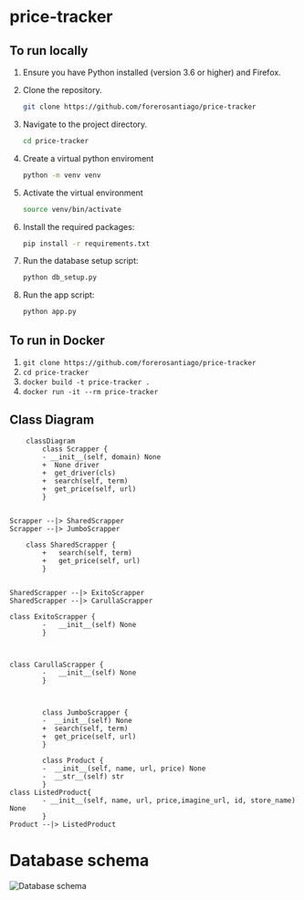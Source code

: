 # price-tracker

## To run locally
1. Ensure you have Python installed (version 3.6 or higher) and Firefox.

2. Clone the repository.
    ```bash
   git clone https://github.com/forerosantiago/price-tracker
    ```

3. Navigate to the project directory.
   ```bash
   cd price-tracker
   ```

4. Create a virtual python enviroment
    ```bash
   python -m venv venv
    ```

5. Activate the virtual environment
    ```bash
   source venv/bin/activate
    ```

6. Install the required packages:
   ```bash
   pip install -r requirements.txt
   ```

7. Run the database setup script:
   ```bash
   python db_setup.py
   ```

8. Run the app script:
   ```bash
   python app.py
   ```

## To run in Docker
1. `git clone https://github.com/forerosantiago/price-tracker`
2. `cd price-tracker`
3. `docker build -t price-tracker .`
4. `docker run -it --rm price-tracker`
## Class Diagram 

```mermaid
    classDiagram
        class Scrapper {
        - __init__(self, domain) None
        +  None driver
        +  get_driver(cls)
        +  search(self, term)
        +  get_price(self, url)
        }
        
       
Scrapper --|> SharedScrapper
Scrapper --|> JumboScrapper

    class SharedScrapper {
        +   search(self, term)
        +   get_price(self, url)
        }

        
SharedScrapper --|> ExitoScrapper
SharedScrapper --|> CarullaScrapper

class ExitoScrapper {
        -   __init__(self) None
        }

        

class CarullaScrapper {
        -   __init__(self) None
        }

       

        class JumboScrapper {
        -  __init__(self) None
        +  search(self, term)
        +  get_price(self, url)
        }

        class Product {
        -  __init__(self, name, url, price) None
        -  __str__(self) str
        }
class ListedProduct{
        - __init__(self, name, url, price,imagine_url, id, store_name) None
        }
Product --|> ListedProduct
```
# Database schema
![Database schema](https://raw.githubusercontent.com/Nigonzalezf/price-tracker/refs/heads/main/database%20schema.png)
